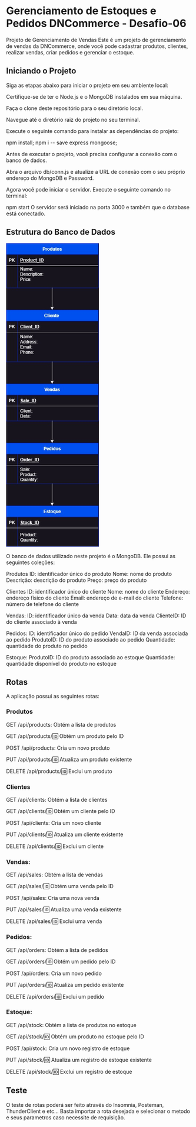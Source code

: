 
# Gerenciamento de Estoques e Pedidos DNCommerce - Desafio-06

Projeto de Gerenciamento de Vendas
Este é um projeto de gerenciamento de vendas da DNCommerce, onde você pode cadastrar produtos, clientes, realizar vendas, criar pedidos e gerenciar o estoque.

## Iniciando o Projeto
Siga as etapas abaixo para iniciar o projeto em seu ambiente local:

Certifique-se de ter o Node.js e o MongoDB instalados em sua máquina.

Faça o clone deste repositório para o seu diretório local.

Navegue até o diretório raiz do projeto no seu terminal.

Execute o seguinte comando para instalar as dependências do projeto:

npm install;
npm i -- save express mongoose;

Antes de executar o projeto, você precisa configurar a conexão com o banco de dados. 

Abra o arquivo db/conn.js e atualize a URL de conexão com o seu próprio endereço do MongoDB e Password.

Agora você pode iniciar o servidor. Execute o seguinte comando no terminal:

npm start
O servidor será iniciado na porta 3000 e também que o database está conectado. 


## Estrutura do Banco de Dados

![Descrição da Imagem](./src/image/desafio-06-dnc.jpg)


O banco de dados utilizado neste projeto é o MongoDB. Ele possui as seguintes coleções:

Produtos
ID: identificador único do produto
Nome: nome do produto
Descrição: descrição do produto
Preço: preço do produto

Clientes
ID: identificador único do cliente
Nome: nome do cliente
Endereço: endereço físico do cliente
Email: endereço de e-mail do cliente
Telefone: número de telefone do cliente

Vendas:
ID: identificador único da venda
Data: data da venda
ClienteID: ID do cliente associado à venda

Pedidos:
ID: identificador único do pedido
VendaID: ID da venda associada ao pedido
ProdutoID: ID do produto associado ao pedido
Quantidade: quantidade do produto no pedido

Estoque:
ProdutoID: ID do produto associado ao estoque
Quantidade: quantidade disponível do produto no estoque

## Rotas
A aplicação possui as seguintes rotas:

### Produtos

GET /api/products: Obtém a lista de produtos

GET /api/products/:id: Obtém um produto pelo ID

POST /api/products: Cria um novo produto

PUT /api/products/:id: Atualiza um produto existente

DELETE /api/products/:id: Exclui um produto

### Clientes
GET /api/clients: Obtém a lista de clientes

GET /api/clients/:id: Obtém um cliente pelo ID

POST /api/clients: Cria um novo cliente

PUT /api/clients/:id: Atualiza um cliente existente

DELETE /api/clients/:id: Exclui um cliente

### Vendas:
GET /api/sales: Obtém a lista de vendas

GET /api/sales/:id: Obtém uma venda pelo ID

POST /api/sales: Cria uma nova venda

PUT /api/sales/:id: Atualiza uma venda existente

DELETE /api/sales/:id: Exclui uma venda

### Pedidos:
GET /api/orders: Obtém a lista de pedidos

GET /api/orders/:id: Obtém um pedido pelo ID

POST /api/orders: Cria um novo pedido

PUT /api/orders/:id: Atualiza um pedido existente

DELETE /api/orders/:id: Exclui um pedido

### Estoque:

GET /api/stock: Obtém a lista de produtos no estoque

GET /api/stock/:id: Obtém um produto no estoque pelo ID

POST /api/stock: Cria um novo registro de estoque

PUT /api/stock/:id: Atualiza um registro de estoque existente

DELETE /api/stock/:id: Exclui um registro de estoque

## Teste 

O teste de rotas poderá ser feito através do Insomnia, Posteman, ThunderClient e etc... Basta importar a rota desejada e selecionar o metodo e seus parametros caso necessite de requisição. 
